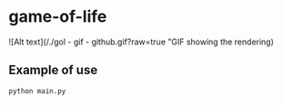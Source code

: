 # game-of-life

![Alt text](/./gol - gif - github.gif?raw=true "GIF showing the rendering)

## Example of use

```python
python main.py
```

